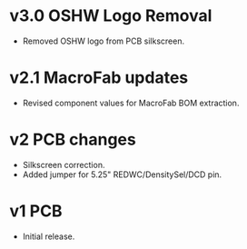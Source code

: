 # v3.0 OSHW Logo Removal

* Removed OSHW logo from PCB silkscreen.

# v2.1 MacroFab updates

* Revised component values for MacroFab BOM extraction.

# v2 PCB changes

* Silkscreen correction.
* Added jumper for 5.25" REDWC/DensitySel/DCD pin.

# v1 PCB

* Initial release.
